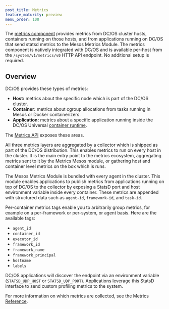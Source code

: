 ```yaml
---
post_title: Metrics
feature_maturity: preview
menu_order: 100
---
```


The [metrics component](/docs/1.9/overview/architecture/components/#dcos-metrics) provides metrics from DC/OS cluster hosts, containers running on those hosts, and from applications running on DC/OS that send statsd metrics to the Mesos Metrics Module. The metrics component is natively integrated with DC/OS and is available per-host from the `/system/v1/metrics/v0` HTTP API endpoint. No additional setup is required.  

## Overview
DC/OS provides these types of metrics: 

  * **Host:** metrics about the specific node which is part of the DC/OS cluster. 
  * **Container:** metrics about cgroup allocations from tasks running in Mesos or Docker containerizers. 
  * **Application:** metrics about a specific application running inside the DC/OS Universal [container runtime](/docs/1.9/deploying-services/containerizers/).

The [Metrics API](/docs/1.9/metrics/metrics-api/) exposes these areas. 

All three metrics layers are aggregated by a collector which is shipped as part of the DC/OS distribution. This enables metrics to run on every host in the cluster. It is the main entry point to the metrics ecosystem, aggregating metrics sent to it by the Metrics Mesos module, or gathering host and container level metrics on the box which is runs. 

The Mesos Metrics Module is bundled with every agent in the cluster. This module enables applications to publish metrics from applications running on top of DC/OS to the collector by exposing a StatsD port and host environment variable inside every container. These metrics are appended with structured data such as `agent-id`, `framework-id`, and `task-id`.

<!-- insert graphic -->

Per-container metrics tags enable you to arbitrarily group metrics, for example on a per-framework or per-system, or agent basis. Here are the available tags:

* `agent_id`
* `container_id`
* `executor_id`
* `framework_id`
* `framework_name`
* `framework_principal`
* `hostname`
* `labels`

DC/OS applications will discover the endpoint via an environment variable (`STATSD_UDP_HOST` or `STATSD_UDP_PORT`). Applications leverage this StatsD interface to send custom profiling metrics to the system.

For more information on which metrics are collected, see the Metrics [Reference](/docs/1.9/metrics/reference/).